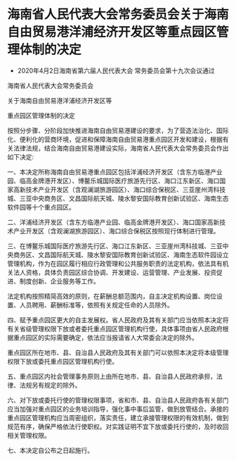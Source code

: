 # 海南省人民代表大会常务委员会关于海南自由贸易港洋浦经济开发区等重点园区管理体制的决定

- 2020年4月2日海南省第六届人民代表大会
  常务委员会第十九次会议通过

<!-- INFO END -->

海南省人民代表大会常务委员会

关于海南自由贸易港洋浦经济开发区等

重点园区管理体制的决定

按照分步骤、分阶段加快推进海南自由贸易港建设的要求，为了营造法治化、国际化、便利化的营商环境，促进和保障海南自由贸易港重点园区开发和建设，根据有关法律法规，结合海南自由贸易港建设实际，海南省人民代表大会常务委员会作出如下决定:

一、本决定所称海南自由贸易港重点园区包括洋浦经济开发区（含东方临港产业园、临高金牌港开发区）、博鳌乐城国际医疗旅游先行区、海口江东新区、海口国家高新技术产业开发区（含观澜湖旅游园区）、海口综合保税区、三亚崖州湾科技城、三亚中央商务区、文昌国际航天城、陵水黎安国际教育创新试验区、海南生态软件园等十个重点园区。

二、洋浦经济开发区（含东方临港产业园、临高金牌港开发区）、海口国家高新技术产业开发区（含观澜湖旅游园区）、海口综合保税区按照现行体制进行管理。

三、在博鳌乐城国际医疗旅游先行区、海口江东新区、三亚崖州湾科技城、三亚中央商务区、文昌国际航天城、陵水黎安国际教育创新试验区、海南生态软件园设立管理机构，作为在园区履行相应行政管理和公共服务职责的法定机构，依法具有机关法人资格，具体负责园区综合协调、开发建设、运营管理、产业发展、投资促进、制度创新、企业服务等工作。

法定机构按照精简高效的原则，在薪酬总额范围内，自主决定机构设置、岗位设置、人员聘用、薪酬标准等，依照有关规定任命的人员除外。

四、赋予重点园区更大的自主发展权。省人民政府及其有关部门应当依照本决定将有关省级管理权限下放或者委托重点园区管理机构行使，具体事项由省人民政府根据重点园区的实际需要确定，依法应当报请省人大常委会决定的除外。

重点园区所在地市、县、自治县人民政府及其有关部门可以依照本决定将本级管理权限下放或委托重点园区管理机构行使。

五、重点园区内社会管理事务原则上由所在地市、县、自治县人民政府承担，法律、法规另有规定的除外。

六、对下放或委托行使的管理权限事项，省和市、县、自治县人民政府各有关部门应当加强对重点园区的业务培训指导，强化事中事后监管，做到放管结合。承接的重点园区管理机构应当周密组织，落实责任，建立承接管理权限的有效机制，做到规范有序，确保严格依法行使职权。对实践证明不宜下放或委托行使的，及时收回相关管理权限。

七、本决定自公布之日起施行。

